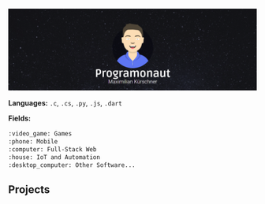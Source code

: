 ![](images/programonaut.png)

**Languages:** `.c`, `.cs`, `.py`, `.js`, `.dart`

**Fields:**

    :video_game: Games
    :phone: Mobile
    :computer: Full-Stack Web
    :house: IoT and Automation
    :desktop_computer: Other Software...


## Projects